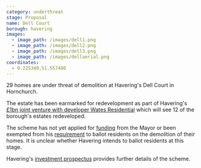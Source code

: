 ```yaml
---
category: underthreat
stage: Proposal
name: Dell Court 
borough: havering
images:
  - image_path: /images/dell1.png
  - image_path: /images/dell2.png
  - image_path: /images/dell3.png
  - image_path: /images/dellaerial.png
coordinates: 
  - 0.225340,51.557480
---
```

29 homes are under threat of demolition at Havering's Dell Court in Hornchurch.

The estate has been earmarked for redevelopment as part of Havering's [£1bn joint venture with developer Wates Residential](https://www.wates.co.uk/articles/case-study/borough-of-havering-housing-redevelopment/) which will see 12 of the borough's estates redeveloped.

The scheme has not yet applied for [funding](/approved/funding) from the Mayor or been exempted from his [requirement](/approved/ballotexemptions) to ballot residents on the demolition of their homes. It is unclear whether Havering intends to ballot residents at this stage.

Havering's [investment prospectus](https://www.investinhavering.co.uk/wp-content/uploads/2017/03/Vision-interactive-map.pdf) provides further details of the scheme.



